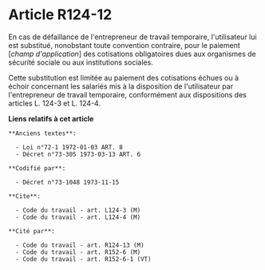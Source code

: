 # Article R124-12

En cas de défaillance de l'entrepreneur de travail temporaire, l'utilisateur lui est substitué, nonobstant toute convention
contraire, pour le paiement [*champ d'application*] des cotisations obligatoires dues aux organismes de sécurité sociale ou
aux institutions sociales.

Cette substitution est limitée au paiement des cotisations échues ou à échoir concernant les salariés mis à la disposition de
l'utilisateur par l'entrepreneur de travail temporaire, conformément aux dispositions des articles L. 124-3 et L. 124-4.

**Liens relatifs à cet article**

	**Anciens textes**:

	  - Loi n°72-1 1972-01-03 ART. 8
	  - Décret n°73-305 1973-03-13 ART. 6

	**Codifié par**:

	  - Décret n°73-1048 1973-11-15

	**Cite**:

	  - Code du travail - art. L124-3 (M)
	  - Code du travail - art. L124-4 (M)

	**Cité par**:

	  - Code du travail - art. R124-13 (M)
	  - Code du travail - art. R152-6 (M)
	  - Code du travail - art. R152-6-1 (VT)
